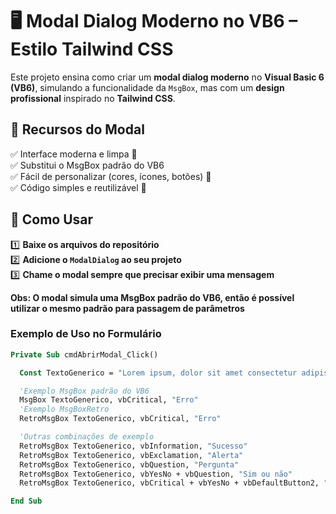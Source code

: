 # 🖥️ Modal Dialog Moderno no VB6 – Estilo Tailwind CSS  

Este projeto ensina como criar um **modal dialog moderno** no **Visual Basic 6 (VB6)**, simulando a funcionalidade da `MsgBox`, mas com um **design profissional** inspirado no **Tailwind CSS**.  

## 🚀 **Recursos do Modal**  
✅ Interface moderna e limpa 📌  
✅ Substitui o MsgBox padrão do VB6  
✅ Fácil de personalizar (cores, ícones, botões) 🎨  
✅ Código simples e reutilizável 🔄  

## 📂 **Como Usar**  

1️⃣ **Baixe os arquivos do repositório**  
2️⃣ **Adicione o `ModalDialog` ao seu projeto**  
3️⃣ **Chame o modal sempre que precisar exibir uma mensagem** 

 **Obs: O modal simula uma MsgBox padrão do VB6, então é possível utilizar o mesmo padrão para passagem de parâmetros**  
### **Exemplo de Uso no Formulário**  

```vb
Private Sub cmdAbrirModal_Click()

  Const TextoGenerico = "Lorem ipsum, dolor sit amet consectetur adipisicing elit. Eius aliquam laudantium explicabo pariatur iste dolorem animi vitae error totam. At sapiente aliquam accusamus facere veritatis."

  'Exemplo MsgBox padrão do VB6
  MsgBox TextoGenerico, vbCritical, "Erro"
  'Exemplo MsgBoxRetro
  RetroMsgBox TextoGenerico, vbCritical, "Erro"

  'Outras combinações de exemplo
  RetroMsgBox TextoGenerico, vbInformation, "Sucesso"
  RetroMsgBox TextoGenerico, vbExclamation, "Alerta"
  RetroMsgBox TextoGenerico, vbQuestion, "Pergunta"
  RetroMsgBox TextoGenerico, vbYesNo + vbQuestion, "Sim ou não"
  RetroMsgBox TextoGenerico, vbCritical + vbYesNo + vbDefaultButton2, "Sim ou não"

End Sub
